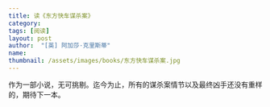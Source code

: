 ```yaml
---
title: 读《东方快车谋杀案》 
category:  
tags: [阅读]  
layout: post  
author:  "[英] 阿加莎·克里斯蒂"
name: 
thumbnail: /assets/images/books/东方快车谋杀案.jpg
---
```


作为一部小说，无可挑剔。迄今为止，所有的谋杀案情节以及最终凶手还没有重样的，期待下一本。